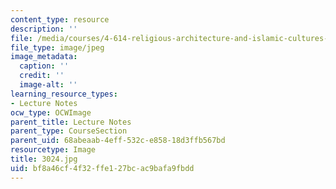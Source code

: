 ```yaml
---
content_type: resource
description: ''
file: /media/courses/4-614-religious-architecture-and-islamic-cultures-fall-2002/bf8a46cf4f32ffe127bcac9bafa9fbdd_3024.jpg
file_type: image/jpeg
image_metadata:
  caption: ''
  credit: ''
  image-alt: ''
learning_resource_types:
- Lecture Notes
ocw_type: OCWImage
parent_title: Lecture Notes
parent_type: CourseSection
parent_uid: 68abeaab-4eff-532c-e858-18d3ffb567bd
resourcetype: Image
title: 3024.jpg
uid: bf8a46cf-4f32-ffe1-27bc-ac9bafa9fbdd
---
```

